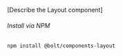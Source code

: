 [Describe the Layout component]

###### Install via NPM

```
npm install @bolt/components-layout
```
